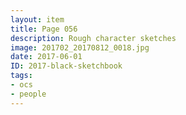 ```yaml
---
layout: item
title: Page 056
description: Rough character sketches
image: 201702_20170812_0018.jpg
date: 2017-06-01
ID: 2017-black-sketchbook
tags: 
- ocs 
- people
---
```

